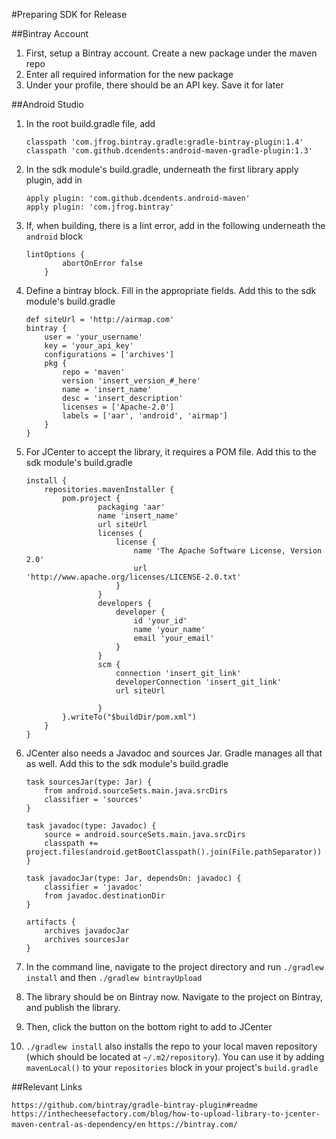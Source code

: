 #Preparing SDK for Release

##Bintray Account

1. First, setup a Bintray account. Create a new package under the maven repo
2. Enter all required information for the new package
3. Under your profile, there should be an API key. Save it for later



##Android Studio

1. In the root build.gradle file, add 

	```
	classpath 'com.jfrog.bintray.gradle:gradle-bintray-plugin:1.4'
	classpath 'com.github.dcendents:android-maven-gradle-plugin:1.3'
	```

2. In the sdk module's build.gradle, underneath the first library apply plugin, add in

	```
	apply plugin: 'com.github.dcendents.android-maven'
	apply plugin: 'com.jfrog.bintray'
	```

3. If, when building, there is a lint error, add in the following underneath the `android` block

	```
	lintOptions {
	        abortOnError false
	    }
	```

4. Define a bintray block. Fill in the appropriate fields. Add this to the sdk module's build.gradle

	```
	def siteUrl = 'http://airmap.com'
	bintray {
	    user = 'your_username'
	    key = 'your_api_key'
	    configurations = ['archives']
	    pkg {
	        repo = 'maven'
	        version 'insert_version_#_here'
	        name = 'insert_name'
	        desc = 'insert_description'
	        licenses = ['Apache-2.0']
	        labels = ['aar', 'android', 'airmap']
	    }
	}
	```

5. For JCenter to accept the library, it requires a POM file. Add this to the sdk module's build.gradle 
	
	```
	install {
	    repositories.mavenInstaller {
	        pom.project {
	                packaging 'aar'
	                name 'insert_name'
	                url siteUrl
	                licenses {
	                    license {
	                        name 'The Apache Software License, Version 2.0'
	                        url 'http://www.apache.org/licenses/LICENSE-2.0.txt'
	                    }
	                }
	                developers {
	                    developer {
	                        id 'your_id'
	                        name 'your_name'
	                        email 'your_email'
	                    }
	                }
	                scm {
	                    connection 'insert_git_link'
	                    developerConnection 'insert_git_link'
	                    url siteUrl
	
	                }
	        }.writeTo("$buildDir/pom.xml")
	    }
	}
	```
	
6. JCenter also needs a Javadoc and sources Jar. Gradle manages all that as well. Add this to the sdk module's build.gradle

	```
	task sourcesJar(type: Jar) {
	    from android.sourceSets.main.java.srcDirs
	    classifier = 'sources'
	}
	
	task javadoc(type: Javadoc) {
	    source = android.sourceSets.main.java.srcDirs
	    classpath += project.files(android.getBootClasspath().join(File.pathSeparator))
	}
	
	task javadocJar(type: Jar, dependsOn: javadoc) {
	    classifier = 'javadoc'
	    from javadoc.destinationDir
	}
	
	artifacts {
	    archives javadocJar
	    archives sourcesJar
	}
	```

7. In the command line, navigate to the project directory and run `./gradlew install` and then `./gradlew bintrayUpload`

8. The library should be on Bintray now. Navigate to the project on Bintray, and publish the library.
9. Then, click the button on the bottom right to add to JCenter
10. `./gradlew install` also installs the repo to your local maven repository (which should be located at `~/.m2/repository`). You can use it by adding `mavenLocal()` to your `repositories` block in your project's `build.gradle`


##Relevant Links

`https://github.com/bintray/gradle-bintray-plugin#readme`
`https://inthecheesefactory.com/blog/how-to-upload-library-to-jcenter-maven-central-as-dependency/en`
`https://bintray.com/`